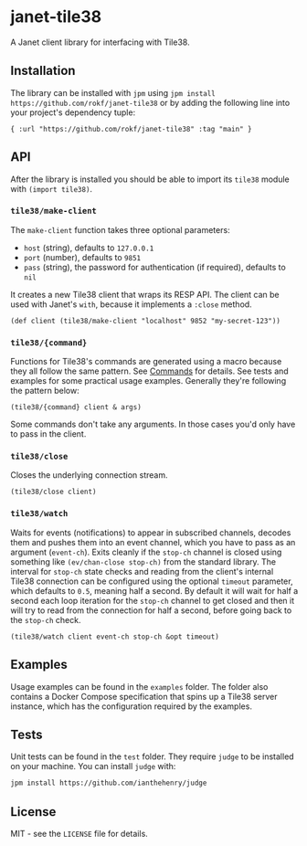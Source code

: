 # janet-tile38

A Janet client library for interfacing with Tile38.

## Installation

The library can be installed with `jpm` using `jpm install https://github.com/rokf/janet-tile38`
or by adding the following line into your project's dependency tuple:

```janet
{ :url "https://github.com/rokf/janet-tile38" :tag "main" }
```

## API

After the library is installed you should be able to import its `tile38`
module with `(import tile38)`.

### `tile38/make-client`

The `make-client` function takes three optional parameters:
- `host` (string), defaults to `127.0.0.1`
- `port` (number), defaults to `9851`
- `pass` (string), the password for authentication (if required), defaults to `nil`

It creates a new Tile38 client that wraps its RESP API. The client can be
used with Janet's `with`, because it implements a `:close` method.

```janet
(def client (tile38/make-client "localhost" 9852 "my-secret-123"))
```

### `tile38/{command}`

Functions for Tile38's commands are generated using a macro because they all
follow the same pattern. See [Commands](https://tile38.com/commands/#) for
details. See tests and examples for some practical usage examples. Generally
they're following the pattern below:

```
(tile38/{command} client & args)
```

Some commands don't take any arguments. In those cases you'd only have to pass
in the client.

### `tile38/close`

Closes the underlying connection stream.

```janet
(tile38/close client)
```

### `tile38/watch`

Waits for events (notifications) to appear in subscribed channels, decodes them
and pushes them into an event channel, which you have to pass as an argument
(`event-ch`). Exits cleanly if the `stop-ch` channel is closed using something
like `(ev/chan-close stop-ch)` from the standard library. The interval for
`stop-ch` state checks and reading from the client's internal Tile38 connection
can be configured using the optional `timeout` parameter, which defaults to
`0.5`, meaning half a second. By default it will wait for half a second each
loop iteration for the `stop-ch` channel to get closed and then it will try
to read from the connection for half a second, before going back to the `stop-ch`
check.

```janet
(tile38/watch client event-ch stop-ch &opt timeout)
```

## Examples

Usage examples can be found in the `examples` folder. The folder also contains
a Docker Compose specification that spins up a Tile38 server instance, which
has the configuration required by the examples.

## Tests

Unit tests can be found in the `test` folder. They require `judge` to be
installed on your machine. You can install `judge` with:

```sh
jpm install https://github.com/ianthehenry/judge
```

## License

MIT - see the `LICENSE` file for details.

